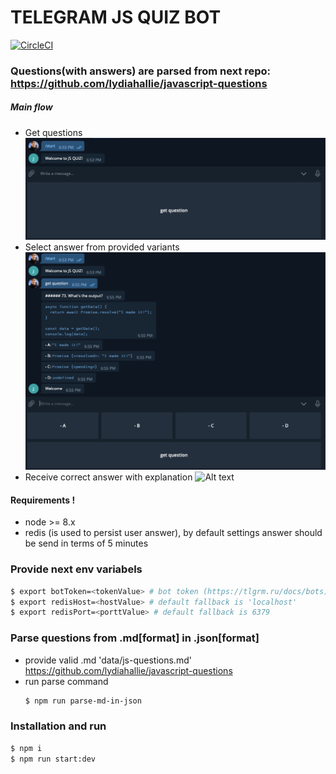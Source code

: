 
# TELEGRAM JS QUIZ BOT

[![CircleCI](https://circleci.com/gh/collierrgbsitisfise/js_quiz_bot.svg?style=svg)](https://circleci.com/gh/collierrgbsitisfise/js_quiz_bot)

### Questions(with answers) are parsed from next repo: https://github.com/lydiahallie/javascript-questions

##### Main flow

  - Get questions
  ![Alt text](docs/getQuestion.png?raw=true 'Title')
  - Select answer from provided variants
  ![Alt text](docs/getVariants.png?raw=true 'Title')
  - Receive correct answer with explanation
  ![Alt text](docs/answerWithExplanation.pngraw=true 'Title')

#### Requirements !

  - node >= 8.x
  - redis (is used to persist user answer), by default settings answer should be send in terms of 5 minutes

### Provide next env variabels

```sh
$ export botToken=<tokenValue> # bot token (https://tlgrm.ru/docs/bots)
$ export redisHost=<hostValue> # default fallback is 'localhost'
$ export redisPort=<porttValue> # default fallback is 6379
```

### Parse questions from .md[format] in .json[format]

  - provide valid .md 'data/js-questions.md' https://github.com/lydiahallie/javascript-questions
  - run parse command
    ```sh
    $ npm run parse-md-in-json
    ```

### Installation and run

```sh
$ npm i
$ npm run start:dev
```
